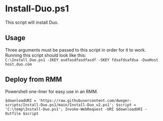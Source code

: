 # Install-Duo.ps1
This script will install Duo.

## Usage
Three arguments must be passed to this script in order for it to work.
Running this script should look like this:                                        
` C:\Install_Duo.ps1 -IKEY asdfasdfasdfasdf -SKEY fdsafdsafdsa -DuoHost host.duo.com `

## Deploy from RMM
Powershell one-liner for easy use in an RMM.

` $downloadURI = 'https://raw.githubusercontent.com/dweger-scripts/Install-Duo.ps1/main/Install-Duo_v2.ps1'; $script = 'C:\temp\Install-Duo.ps1'; Invoke-WebRequest -URI $downloadURI -Outfile $script `

